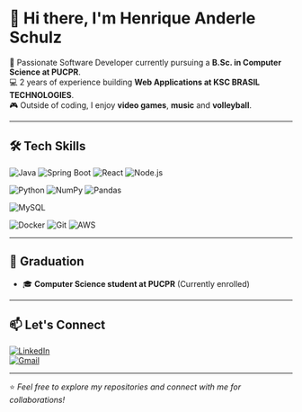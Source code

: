 # 👋 Hi there, I'm Henrique Anderle Schulz  

🚀 Passionate Software Developer currently pursuing a **B.Sc. in Computer Science at PUCPR**.  
💻 2 years of experience building **Web Applications at KSC BRASIL TECHNOLOGIES**.  
🎮 Outside of coding, I enjoy **video games**, **music** and **volleyball**.  

---

## 🛠️ Tech Skills  

![Java](https://img.shields.io/badge/Java-%23ED8B00.svg?style=for-the-badge&logo=java&logoColor=white)
![Spring Boot](https://img.shields.io/badge/SpringBoot-%236DB33F.svg?style=for-the-badge&logo=springboot&logoColor=white)
![React](https://img.shields.io/badge/React-%2361DAFB.svg?style=for-the-badge&logo=react&logoColor=black)
![Node.js](https://img.shields.io/badge/Node.js-%23339933.svg?style=for-the-badge&logo=node.js&logoColor=white)

![Python](https://img.shields.io/badge/Python-%233776AB.svg?style=for-the-badge&logo=python&logoColor=white)
![NumPy](https://img.shields.io/badge/NumPy-%23013243.svg?style=for-the-badge&logo=numpy&logoColor=white)
![Pandas](https://img.shields.io/badge/Pandas-%23150458.svg?style=for-the-badge&logo=pandas&logoColor=white)
 
![MySQL](https://img.shields.io/badge/MySQL-%234479A1.svg?style=for-the-badge&logo=mysql&logoColor=white)

![Docker](https://img.shields.io/badge/Docker-%230db7ed.svg?style=for-the-badge&logo=docker&logoColor=white)
![Git](https://img.shields.io/badge/GIT-%23F05033.svg?style=for-the-badge&logo=git&logoColor=white)
![AWS](https://img.shields.io/badge/AWS-%23FF9900.svg?style=for-the-badge&logo=amazon-aws&logoColor=white)

---

## 📜 Graduation
- 🎓 **Computer Science student at PUCPR** (Currently enrolled)  

---

## 📫 Let's Connect  
[![LinkedIn](https://img.shields.io/badge/LinkedIn-%230077B5.svg?style=for-the-badge&logo=linkedin&logoColor=white)](https://www.linkedin.com/in/henrique-a-schulz-1007a4208/)  
[![Gmail](https://img.shields.io/badge/Gmail-D14836.svg?style=for-the-badge&logo=gmail&logoColor=white)](mailto:quiqueanderleschulz@gmail.com)  

---
⭐ *Feel free to explore my repositories and connect with me for collaborations!*
